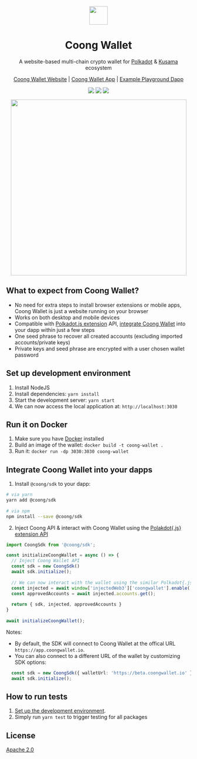 <br/>
<p align="center">
  <img src="https://user-images.githubusercontent.com/6867026/223087394-fb37466f-3cb8-4cc8-ac83-e807514dc366.png" height="50">
</p>

<h1 align="center">
Coong Wallet
</h1>

<p align="center">
A website-based multi-chain crypto wallet for <a href="https://polkadot.network/">Polkadot</a> & <a href="https://kusama.network/">Kusama</a> ecosystem
<p>

<p align="center">
<a href="https://coongwallet.io">Coong Wallet Website</a> | <a href="https://app.coongwallet.io">Coong Wallet App</a> | <a href="https://dapp.coongwallet.io">Example Playground Dapp</a>
<p>

<p align="center">
  <img src="https://img.shields.io/github/license/CoongCrafts/coong-wallet?style=flat-square"/>
  <img src="https://img.shields.io/github/actions/workflow/status/CoongCrafts/coong-wallet/run-tests.yml?style=flat-square"/>
  <img src="https://img.shields.io/github/package-json/v/CoongCrafts/coong-wallet?filename=packages%2Fui%2Fpackage.json&style=flat-square"/>
</p>

<p align="center">
  <img width="479" src="https://user-images.githubusercontent.com/6867026/227230786-0796214a-3e3f-42af-94e9-d4122c730b62.png">
</p>

## What to expect from Coong Wallet?
- No need for extra steps to install browser extensions or mobile apps, Coong Wallet is just a website running on your browser
- Works on both desktop and mobile devices
- Compatible with [Polkadot.js extension](https://github.com/polkadot-js/extension) API, [integrate Coong Wallet](#integrate-coong-wallet-into-your-dapps) into your dapp within just a few steps
- One seed phrase to recover all created accounts (excluding imported accounts/private keys)
- Private keys and seed phrase are encrypted with a user chosen wallet password

## Set up development environment
1. Install NodeJS
2. Install dependencies: `yarn install`
3. Start the development server: `yarn start`
4. We can now access the local application at: `http://localhost:3030`
  
## Run it on Docker
1. Make sure you have [Docker](https://docs.docker.com/get-docker/) installed
2. Build an image of the wallet: `docker build -t coong-wallet .`
3. Run it: `docker run -dp 3030:3030 coong-wallet`
  
## Integrate Coong Wallet into your dapps
1. Install `@coong/sdk` to your dapp:
```bash
# via yarn
yarn add @coong/sdk
  
# via npm
npm install --save @coong/sdk
```  
2. Inject Coong API & interact with Coong Wallet using the [Polakdot{.js} extension API](https://github.com/polkadot-js/extension#injection-information)
```typescript
import CoongSdk from '@coong/sdk';

const initializeCoongWallet = async () => {
  // Inject Coong Wallet API
  const sdk = new CoongSdk()
  await sdk.initialize();
  
  // We can now interact with the wallet using the similar Polkadot{.js} extension API
  const injected = await window['injectedWeb3']['coongwallet'].enable('Awesome Dapp');
  const approvedAccounts = await injected.accounts.get();
  
  return { sdk, injected, approvedAccounts }
}
  
await initializeCoongWallet();
```

Notes:
- By default, the SDK will connect to Coong Wallet at the offical URL `https://app.coongwallet.io`.
- You can also connect to a different URL of the wallet by customizing SDK options:
```typescript
  const sdk = new CoongSdk({ walletUrl: 'https://beta.coongwallet.io' });
  await sdk.initialize();  
```

## How to run tests
1. [Set up the development environment](#set-up-development-environment).
2. Simply run `yarn test` to trigger testing for all packages
   
## License

[Apache 2.0](https://github.com/CoongCrafts/coong-wallet/blob/main/LICENSE)
  
  
  
